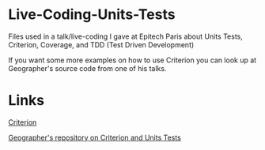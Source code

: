 # Live-Coding-Units-Tests
Files used in a talk/live-coding I gave at Epitech Paris about Units Tests, Criterion, Coverage, and TDD (Test Driven Development)

If you want some more examples on how to use Criterion you can look up at Geographer's source code from one of his talks.

# Links
[Criterion](https://github.com/Snaipe/Criterion)

[Geographer's repository on Criterion and Units Tests](https://github.com/Geospace/structure-build-test)

